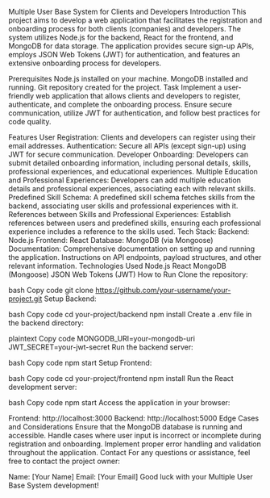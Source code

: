 Multiple User Base System for Clients and Developers
Introduction
This project aims to develop a web application that facilitates the registration and onboarding process for both clients (companies) and developers. The system utilizes Node.js for the backend, React for the frontend, and MongoDB for data storage. The application provides secure sign-up APIs, employs JSON Web Tokens (JWT) for authentication, and features an extensive onboarding process for developers.

Prerequisites
Node.js installed on your machine.
MongoDB installed and running.
Git repository created for the project.
Task
Implement a user-friendly web application that allows clients and developers to register, authenticate, and complete the onboarding process. Ensure secure communication, utilize JWT for authentication, and follow best practices for code quality.

Features
User Registration:
Clients and developers can register using their email addresses.
Authentication:
Secure all APIs (except sign-up) using JWT for secure communication.
Developer Onboarding:
Developers can submit detailed onboarding information, including personal details, skills, professional experiences, and educational experiences.
Multiple Education and Professional Experiences:
Developers can add multiple education details and professional experiences, associating each with relevant skills.
Predefined Skill Schema:
A predefined skill schema fetches skills from the backend, associating user skills and professional experiences with it.
References between Skills and Professional Experiences:
Establish references between users and predefined skills, ensuring each professional experience includes a reference to the skills used.
Tech Stack:
Backend: Node.js
Frontend: React
Database: MongoDB (via Mongoose)
Documentation:
Comprehensive documentation on setting up and running the application.
Instructions on API endpoints, payload structures, and other relevant information.
Technologies Used
Node.js
React
MongoDB (Mongoose)
JSON Web Tokens (JWT)
How to Run
Clone the repository:

bash
Copy code
git clone https://github.com/your-username/your-project.git
Setup Backend:

bash
Copy code
cd your-project/backend
npm install
Create a .env file in the backend directory:

plaintext
Copy code
MONGODB_URI=your-mongodb-uri
JWT_SECRET=your-jwt-secret
Run the backend server:

bash
Copy code
npm start
Setup Frontend:

bash
Copy code
cd your-project/frontend
npm install
Run the React development server:

bash
Copy code
npm start
Access the application in your browser:

Frontend: http://localhost:3000
Backend: http://localhost:5000
Edge Cases and Considerations
Ensure that the MongoDB database is running and accessible.
Handle cases where user input is incorrect or incomplete during registration and onboarding.
Implement proper error handling and validation throughout the application.
Contact
For any questions or assistance, feel free to contact the project owner:

Name: [Your Name]
Email: [Your Email]
Good luck with your Multiple User Base System development!



